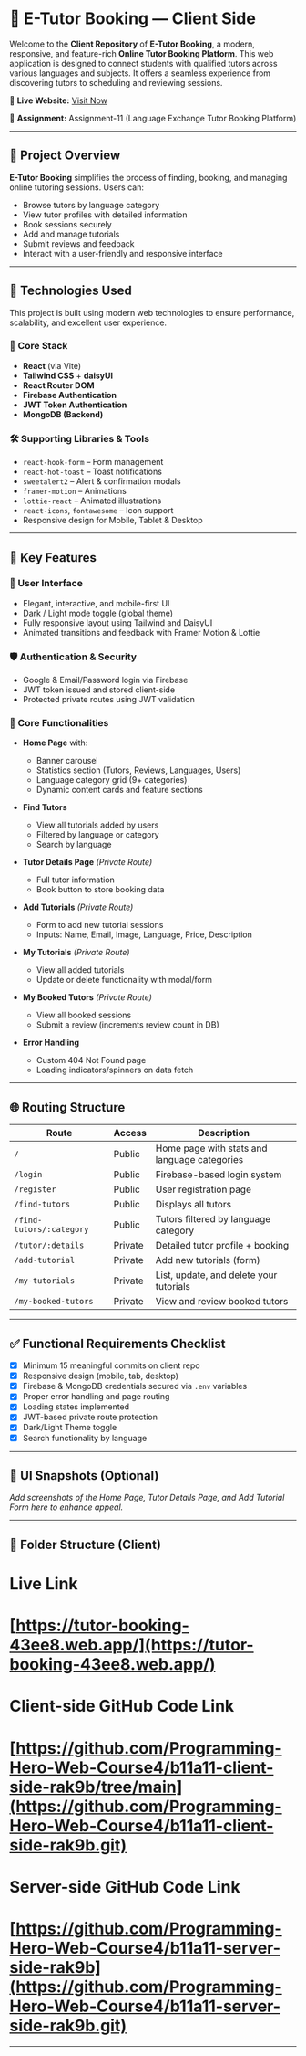 # 📘 E-Tutor Booking — Client Side

Welcome to the **Client Repository** of **E-Tutor Booking**, a modern, responsive, and feature-rich **Online Tutor Booking Platform**. This web application is designed to connect students with qualified tutors across various languages and subjects. It offers a seamless experience from discovering tutors to scheduling and reviewing sessions.

🔗 **Live Website:** [Visit Now](https://tutor-booking-43ee8.web.app/)

🧠 **Assignment:** Assignment-11 (Language Exchange Tutor Booking Platform)

---

## 🚀 Project Overview

**E-Tutor Booking** simplifies the process of finding, booking, and managing online tutoring sessions. Users can:

- Browse tutors by language category
- View tutor profiles with detailed information
- Book sessions securely
- Add and manage tutorials
- Submit reviews and feedback
- Interact with a user-friendly and responsive interface

---

## 🧪 Technologies Used

This project is built using modern web technologies to ensure performance, scalability, and excellent user experience.

### 🔧 Core Stack

- **React** (via Vite)
- **Tailwind CSS** + **daisyUI**
- **React Router DOM**
- **Firebase Authentication**
- **JWT Token Authentication**
- **MongoDB (Backend)**

### 🛠 Supporting Libraries & Tools

- `react-hook-form` – Form management
- `react-hot-toast` – Toast notifications
- `sweetalert2` – Alert & confirmation modals
- `framer-motion` – Animations
- `lottie-react` – Animated illustrations
- `react-icons`, `fontawesome` – Icon support
- Responsive design for Mobile, Tablet & Desktop

---

## 🔑 Key Features

### 🧩 User Interface

- Elegant, interactive, and mobile-first UI
- Dark / Light mode toggle (global theme)
- Fully responsive layout using Tailwind and DaisyUI
- Animated transitions and feedback with Framer Motion & Lottie

### 🛡 Authentication & Security

- Google & Email/Password login via Firebase
- JWT token issued and stored client-side
- Protected private routes using JWT validation

### 📌 Core Functionalities

- **Home Page** with:
  - Banner carousel
  - Statistics section (Tutors, Reviews, Languages, Users)
  - Language category grid (9+ categories)
  - Dynamic content cards and feature sections

- **Find Tutors**
  - View all tutorials added by users
  - Filtered by language or category
  - Search by language

- **Tutor Details Page** *(Private Route)*
  - Full tutor information
  - Book button to store booking data

- **Add Tutorials** *(Private Route)*
  - Form to add new tutorial sessions
  - Inputs: Name, Email, Image, Language, Price, Description

- **My Tutorials** *(Private Route)*
  - View all added tutorials
  - Update or delete functionality with modal/form

- **My Booked Tutors** *(Private Route)*
  - View all booked sessions
  - Submit a review (increments review count in DB)

- **Error Handling**
  - Custom 404 Not Found page
  - Loading indicators/spinners on data fetch

---

## 🌐 Routing Structure

| Route                       | Access     | Description                                       |
|----------------------------|------------|---------------------------------------------------|
| `/`                        | Public     | Home page with stats and language categories      |
| `/login`                   | Public     | Firebase-based login system                       |
| `/register`                | Public     | User registration page                            |
| `/find-tutors`             | Public     | Displays all tutors                               |
| `/find-tutors/:category`   | Public     | Tutors filtered by language category              |
| `/tutor/:details`          | Private    | Detailed tutor profile + booking                  |
| `/add-tutorial`            | Private    | Add new tutorials (form)                          |
| `/my-tutorials`            | Private    | List, update, and delete your tutorials           |
| `/my-booked-tutors`        | Private    | View and review booked tutors                     |

---

## ✅ Functional Requirements Checklist

- [x] Minimum 15 meaningful commits on client repo
- [x] Responsive design (mobile, tab, desktop)
- [x] Firebase & MongoDB credentials secured via `.env` variables
- [x] Proper error handling and page routing
- [x] Loading states implemented
- [x] JWT-based private route protection
- [x] Dark/Light Theme toggle
- [x] Search functionality by language

---

## 📸 UI Snapshots (Optional)

_Add screenshots of the Home Page, Tutor Details Page, and Add Tutorial Form here to enhance appeal._

---

## 📁 Folder Structure (Client)


# Live Link

# [https://tutor-booking-43ee8.web.app/](https://tutor-booking-43ee8.web.app/)

# Client-side GitHub Code Link

# [https://github.com/Programming-Hero-Web-Course4/b11a11-client-side-rak9b/tree/main](https://github.com/Programming-Hero-Web-Course4/b11a11-client-side-rak9b.git)

# Server-side GitHub Code Link

# [https://github.com/Programming-Hero-Web-Course4/b11a11-server-side-rak9b](https://github.com/Programming-Hero-Web-Course4/b11a11-server-side-rak9b.git)

---

